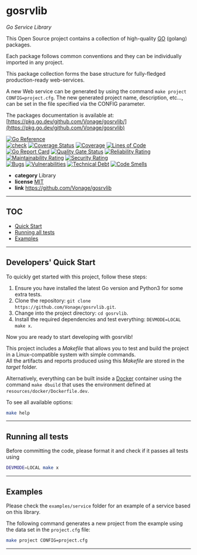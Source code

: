 <!-- Space: APIOSS -->
<!-- Parent: Projects -->
<!-- Title: gosrvlib -->

# gosrvlib

*Go Service Library*

This Open Source project contains a collection of high-quality [GO](https://go.dev/) (golang) packages.

Each package follows common conventions and they can be individually imported in any project.

This package collection forms the base structure for fully-fledged production-ready web-services.

A new Web service can be generated by using the command `make project CONFIG=project.cfg`.
The new generated project name, description, etc..., can be set in the file specified via the CONFIG parameter.

The packages documentation is available at: [https://pkg.go.dev/github.com/Vonage/gosrvlib/](https://pkg.go.dev/github.com/Vonage/gosrvlib)

[![Go Reference](https://pkg.go.dev/badge/github.com/Vonage/gosrvlib.svg)](https://pkg.go.dev/github.com/Vonage/gosrvlib)   
[![check](https://github.com/Vonage/gosrvlib/actions/workflows/check.yaml/badge.svg)](https://github.com/Vonage/gosrvlib/actions/workflows/check.yaml)
[![Coverage Status](https://coveralls.io/repos/github/Vonage/gosrvlib/badge.svg?branch=main)](https://coveralls.io/github/Vonage/gosrvlib?branch=main)
[![Coverage](https://sonarcloud.io/api/project_badges/measure?project=Vonage_gosrvlib&metric=coverage)](https://sonarcloud.io/summary/new_code?id=Vonage_gosrvlib)
[![Lines of Code](https://sonarcloud.io/api/project_badges/measure?project=Vonage_gosrvlib&metric=ncloc)](https://sonarcloud.io/summary/new_code?id=Vonage_gosrvlib)  
[![Go Report Card](https://goreportcard.com/badge/github.com/Vonage/gosrvlib)](https://goreportcard.com/report/github.com/Vonage/gosrvlib)
[![Quality Gate Status](https://sonarcloud.io/api/project_badges/measure?project=Vonage_gosrvlib&metric=alert_status)](https://sonarcloud.io/summary/new_code?id=Vonage_gosrvlib)
[![Reliability Rating](https://sonarcloud.io/api/project_badges/measure?project=Vonage_gosrvlib&metric=reliability_rating)](https://sonarcloud.io/summary/new_code?id=Vonage_gosrvlib)
[![Maintainability Rating](https://sonarcloud.io/api/project_badges/measure?project=Vonage_gosrvlib&metric=sqale_rating)](https://sonarcloud.io/summary/new_code?id=Vonage_gosrvlib)
[![Security Rating](https://sonarcloud.io/api/project_badges/measure?project=Vonage_gosrvlib&metric=security_rating)](https://sonarcloud.io/summary/new_code?id=Vonage_gosrvlib)  
[![Bugs](https://sonarcloud.io/api/project_badges/measure?project=Vonage_gosrvlib&metric=bugs)](https://sonarcloud.io/summary/new_code?id=Vonage_gosrvlib)
[![Vulnerabilities](https://sonarcloud.io/api/project_badges/measure?project=Vonage_gosrvlib&metric=vulnerabilities)](https://sonarcloud.io/summary/new_code?id=Vonage_gosrvlib)
[![Technical Debt](https://sonarcloud.io/api/project_badges/measure?project=Vonage_gosrvlib&metric=sqale_index)](https://sonarcloud.io/summary/new_code?id=Vonage_gosrvlib)
[![Code Smells](https://sonarcloud.io/api/project_badges/measure?project=Vonage_gosrvlib&metric=code_smells)](https://sonarcloud.io/summary/new_code?id=Vonage_gosrvlib)


* **category**    Library
* **license**     [MIT](https://github.com/Vonage/gosrvlib/blob/main/LICENSE)
* **link**        https://github.com/Vonage/gosrvlib

-----------------------------------------------------------------

## TOC

* [Quick Start](#quickstart)
* [Running all tests](#runtest)
* [Examples](#examples)

-----------------------------------------------------------------

<a name="quickstart"></a>
## Developers' Quick Start

To quickly get started with this project, follow these steps:

1. Ensure you have installed the latest Go version and Python3 for some extra tests.
1. Clone the repository: `git clone https://github.com/Vonage/gosrvlib.git`.
2. Change into the project directory: `cd gosrvlib`.
3. Install the required dependencies and test everything: `DEVMODE=LOCAL make x`.

Now you are ready to start developing with gosrvlib!


This project includes a *Makefile* that allows you to test and build the project in a Linux-compatible system with simple commands.  
All the artifacts and reports produced using this *Makefile* are stored in the *target* folder.  

Alternatively, everything can be built inside a [Docker](https://www.docker.com) container using the command `make dbuild` that uses the environment defined at `resources/docker/Dockerfile.dev`.

To see all available options:
```bash
make help
```

-----------------------------------------------------------------

<a name="runtest"></a>
## Running all tests

Before committing the code, please format it and check if it passes all tests using
```bash
DEVMODE=LOCAL make x
```

-----------------------------------------------------------------

<a name="examples"></a>
## Examples

Please check the `examples/service` folder for an example of a service based on this library.

The following command generates a new project from the example using the data set in the `project.cfg` file:

```bash
make project CONFIG=project.cfg
```

-----------------------------------------------------------------
